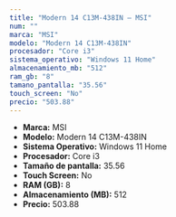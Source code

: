 ```yaml
---
title: "Modern 14 C13M-438IN — MSI"
num: ""
marca: "MSI"
modelo: "Modern 14 C13M-438IN"
procesador: "Core i3"
sistema_operativo: "Windows 11 Home"
almacenamiento_mb: "512"
ram_gb: "8"
tamano_pantalla: "35.56"
touch_screen: "No"
precio: "503.88"
---
```

<ul>
<li><strong>Marca:</strong> MSI</li>
<li><strong>Modelo:</strong> Modern 14 C13M-438IN</li>
<li><strong>Sistema Operativo:</strong> Windows 11 Home</li>
<li><strong>Procesador:</strong> Core i3 </li>
<li><strong>Tamaño de pantalla:</strong> 35.56</li>
<li><strong>Touch Screen:</strong> No</li>
<li><strong>RAM (GB):</strong> 8</li>
<li><strong>Almacenamiento (MB):</strong> 512</li>
<li><strong>Precio:</strong> 503.88</li>
</ul>